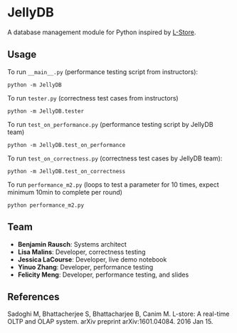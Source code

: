 # JellyDB
A database management module for Python inspired by [L-Store](https://www.researchgate.net/publication/324150481_L-Store_A_Real-time_OLTP_and_OLAP_System).

## Usage

To run `__main__.py` (performance testing script from instructors):
```
python -m JellyDB
```

To run `tester.py` (correctness test cases from instructors)
```
python -m JellyDB.tester
```

To run `test_on_performance.py` (performance testing script by JellyDB team)
```
python -m JellyDB.test_on_performance
```

To run `test_on_correctness.py` (correctness test cases by JellyDB team):
```
python -m JellyDB.test_on_correctness
```
To run `performance_m2.py` (loops to test a parameter for 10 times, expect minimum 10min to complete per round)
```
python performance_m2.py
```

## Team
- __Benjamin Rausch__: Systems architect
- __Lisa Malins__: Developer, correctness testing
- __Jessica LaCourse__: Developer, live demo notebook
- __Yinuo Zhang__: Developer, performance testing
- __Felicity Meng__: Developer, performance testing, and slides

## References
Sadoghi M, Bhattacherjee S, Bhattacharjee B, Canim M. L-store: A real-time OLTP and OLAP system. arXiv preprint arXiv:1601.04084. 2016 Jan 15.
